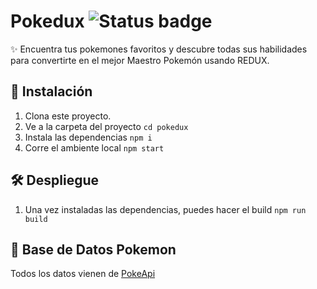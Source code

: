 # Pokedux ![Status badge](https://img.shields.io/badge/status-Completed-green)

✨ Encuentra tus pokemones favoritos y descubre todas sus habilidades para convertirte en el mejor Maestro Pokemón usando REDUX.

## 🚀 Instalación

1. Clona este proyecto.
2. Ve a la carpeta del proyecto
   `cd pokedux`
3. Instala las dependencias
   `npm i`
4. Corre el ambiente local
   `npm start`

## 🛠 Despliegue

1. Una vez instaladas las dependencias, puedes hacer el build
   `npm run build`

## 🦀 Base de Datos Pokemon

Todos los datos vienen de [PokeApi](https://pokeapi.co/)
